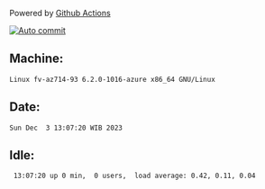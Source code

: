 Powered by [Github Actions](https://github.com/features/actions)

[![Auto commit](https://github.com/hiage/workstation/workflows/Auto%20commit/badge.svg)](https://github.com/hiage/workstation/actions?query=workflow%3A%22Auto+commit%22)

## Machine:
```
Linux fv-az714-93 6.2.0-1016-azure x86_64 GNU/Linux
```
## Date:
```
Sun Dec  3 13:07:20 WIB 2023
```
## Idle:
```
 13:07:20 up 0 min,  0 users,  load average: 0.42, 0.11, 0.04
```
